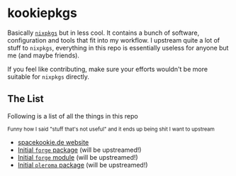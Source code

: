 # kookiepkgs

Basically [`nixpkgs`] but in less cool.
It contains a bunch of software, configuration and tools that fit into my workflow.
I upstream quite a lot of stuff to `nixpkgs`,
everything in this repo is essentially useless for anyone but me (and maybe friends).

[`nixpkgs`]: https://github.com/nixos/nixpkgs

If you feel like contributing, make sure your efforts wouldn't 
be more suitable for `nixpkgs` directly.

## The List

Following is a list of all the things in this repo

<small>Funny how I said "stuff that's not useful"
and it ends up being shit I want to upstream</small>

- [spacekookie.de website](pkgs/spacekookie-de/default.nix)
- [Initial `forge` package](pkgs/forge/default.nix) (will be upstreamed!)
- [Initial `forge` module](modules/forge/default.nix) (will be upstreamed!)
- [Initial `pleroma` package](pkgs/pleroma/default.nix) (will be upstreamed!)
